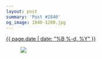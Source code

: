 ```yaml
---
layout: post
summary: 'Post #1840'
og_image: 1840-1280.jpg
---
```


<div class="post">
  <time>
    <a href="/1840">
      {{ page.date | date: "%B %-d, %Y" }}
    </a>
  </time>
  <a href="/1840">
    <figure>
      <img sizes="(min-width: 700px) 50vw, calc(100vw - 2rem)" src="{{ site.assets_url }}/1840-640.jpg" srcset="{{ site.assets_url }}/1840-320.jpg 320w, {{ site.assets_url }}/1840-640.jpg 640w, {{ site.assets_url }}/1840-960.jpg 960w, {{ site.assets_url }}/1840-1280.jpg 1280w" />
    </figure>
  </a>
</div>
